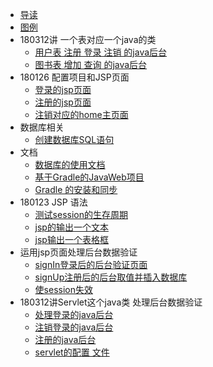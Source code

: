 
* [导读](README.md)
* [图例](resource/image.md)
* 180312讲 一个表对应一个java的类    
    * [用户表 注册 登录 注销 的java后台](src/main/java/demo/servelet/UserAction.java)	
    * [图书表 增加 查询 的java后台](src/main/java/demo/servelet/BookAction.java)	
* 180126 配置项目和JSP页面
    * [登录的jsp页面](src/main/webapp/index.jsp)	
    * [注册的jsp页面](src/main/webapp/sign_up.jsp)	
    * [注销对应的home主页面](src/main/webapp/home.jsp)	
* 数据库相关     
    * [创建数据库SQL语句](sql/db.sql)	
* 文档    
     * [数据库的使用文档](resource/数据库的使用.md)	
     * [基于Gradle的JavaWeb项目](resource/基于Gradle的JavaWeb项目.md)		
     * [Gradle 的安装和同步](resource/gradle.md)	
* 180123 JSP 语法
    * [测试session的生存周期](src/main/webapp/test.jsp)	
    * [jsp的输出一个文本](src/main/webapp/header.jsp)		
    * [jsp输出一个表格框](src/main/webapp/classic.jsp)	
* 运用jsp页面处理后台数据验证       
    * [signIn登录后的后台验证页面](src/main/webapp/signIn.jsp)	
    * [signUp注册后的后台取值并插入数据库](src/main/webapp/signUp.jsp)	
    * [使session失效](src/main/webapp/signOut.jsp)	    
* 180312讲Servlet这个java类  处理后台数据验证
    * [处理登录的java后台](src/main/java/demo/servelet/SignServlet.java)	
    * [注销登录的java后台](src/main/java/demo/servelet/SignOutServlet.java)	
    * [注册的java后台](src/main/java/demo/servelet/SignUpServlet.java)	
    * [servlet的配置 文件](src/main/webapp/WEB-INF/web.xml)	

